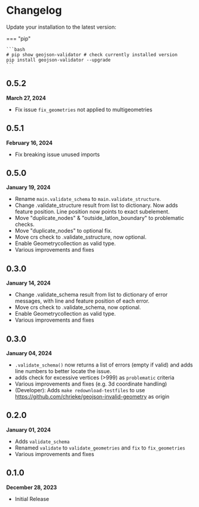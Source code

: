 # Changelog

Update your installation to the latest version:

=== "pip"

    ```bash
    # pip show geojson-validator # check currently installed version
    pip install geojson-validator --upgrade
    ```


## 0.5.2
**March 27, 2024**
- Fix issue `fix_geometries` not applied to multigeometries

## 0.5.1
**February 16, 2024**

- Fix breaking issue unused imports

## 0.5.0
**January 19, 2024**

- Rename `main.validate_schema` to `main.validate_structure`.
- Change .validate_structure result from list to dictionary. Now adds feature position. Line position now points to exact subelement.
- Move "duplicate_nodes" & "outside_latlon_boundary" to problematic checks.
- Move "duplicate_nodes" to optional fix.
- Move crs check to .validate_sstructure, now optional.
- Enable Geometrycollection as valid type.
- Various improvements and fixes

## 0.3.0
**January 14, 2024**

- Change .validate_schema result from list to dictionary of error messages, with line and feature position of each error.
- Move crs check to .validate_schema, now optional.
- Enable Geometrycollection as valid type.
- Various improvements and fixes


## 0.3.0
**January 04, 2024**

- `.validate_schema()` now returns a list of errors (empty if valid) and adds line numbers to better locate the issue.
- adds check for excessive vertices (>999) as `problematic` criteria
- Various improvements and fixes (e.g. 3d coordinate handling)
- (Developer): Adds `make redownload-testfiles` to use https://github.com/chrieke/geojson-invalid-geometry as origin

## 0.2.0
**January 01, 2024**

- Adds `validate_schema`
- Renamed `validate` to `validate_geometries` and `fix` to `fix_geometries`
- Various improvements and fixes

## 0.1.0
**December 28, 2023**

- Initial Release
